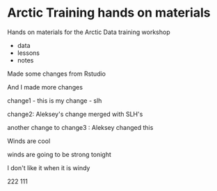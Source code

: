 # Arctic Training hands on materials

Hands on materials for the Arctic Data training workshop

* data
* lessons
* notes

Made some changes from Rstudio

And I made more changes

change1 - this is my change - slh

change2: Aleksey's change merged with SLH's

another change to change3 : Aleksey changed this

Winds are cool

winds are going to be strong tonight

I don't like it when it is windy



222
111
